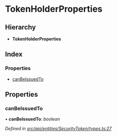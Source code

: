 # TokenHolderProperties

## Hierarchy

* **TokenHolderProperties**

## Index

### Properties

* [canBeIssuedTo](tokenholderproperties.md#canbeissuedto)

## Properties

### canBeIssuedTo

• **canBeIssuedTo**: _boolean_

_Defined in_ [_src/api/entities/SecurityToken/types.ts:27_](https://github.com/PolymathNetwork/polymesh-sdk/blob/1221e467/src/api/entities/SecurityToken/types.ts#L27)


